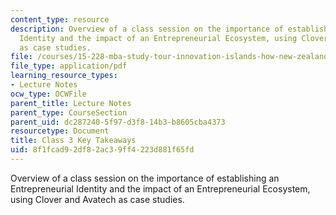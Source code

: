 ```yaml
---
content_type: resource
description: Overview of a class session on the importance of establishing an Entrepreneurial
  Identity and the impact of an Entrepreneurial Ecosystem, using Clover and Avatech
  as case studies.
file: /courses/15-228-mba-study-tour-innovation-islands-how-new-zealand-became-a-global-player-in-the-race-to-innovate-spring-2016/8f1fcad92df82ac39ff4223d881f65fd_MIT15_228S16_Class_3.pdf
file_type: application/pdf
learning_resource_types:
- Lecture Notes
ocw_type: OCWFile
parent_title: Lecture Notes
parent_type: CourseSection
parent_uid: dc287240-5f97-d3f8-14b3-b8605cba4373
resourcetype: Document
title: Class 3 Key Takeaways
uid: 8f1fcad9-2df8-2ac3-9ff4-223d881f65fd
---
```

Overview of a class session on the importance of establishing an Entrepreneurial Identity and the impact of an Entrepreneurial Ecosystem, using Clover and Avatech as case studies.

